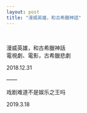 ```yaml
---
layout: post
title: "漫威英雄，和古希臘神話"
---
```


  
&nbsp;
&nbsp;


漫威英雄，和古希臘神話
<br>電視劇、電影，古希臘悲劇

2018.12.31

——

戏剧难道不是娱乐之王吗

2019.3.18